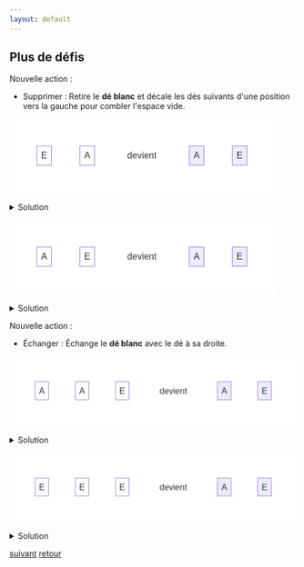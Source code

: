 ```yaml
---
layout: default
---
```


## Plus de défis

Nouvelle action :

* Supprimer : Retire le **dé blanc** et décale les dés suivants d'une position vers la gauche pour combler l'espace vide.

![](assets/6.png)

<details markdown="on">
<summary>Solution</summary>

<img src="assets/11.png" alt="">
</details>

![](assets/7.png)

<details markdown="on">
<summary>Solution</summary>

<img src="assets/12.png" alt="">
</details>

Nouvelle action :

* Échanger : Échange le **dé blanc** avec le dé à sa droite.

![](assets/8.png)

<details markdown="on">
<summary>Solution</summary>

<img src="assets/13.png" alt="">
</details>

![](assets/9.png)

<details markdown="on">
<summary>Solution</summary>

<img src="assets/14.png" alt="">
</details>

[suivant](./5)
[retour](./3)
